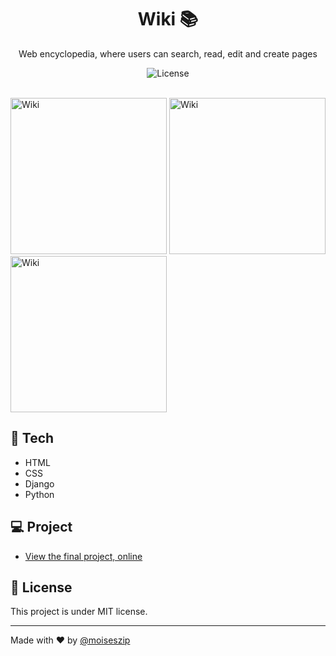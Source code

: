 <h1 align="center"> Wiki 📚 </h1>

<p align="center">
Web encyclopedia, where users can search, read, edit and create pages</p>

<p align="center">
  <img alt="License" src="https://img.shields.io/static/v1?label=license&message=MIT&color=49AA26&labelColor=000000">
</p>

<br>

<img src="https://github.com/user-attachments/assets/89f6ac4e-2bd3-4bab-8082-7740abc5ca69" alt="Wiki" width="250"/>
<img src="https://github.com/user-attachments/assets/8daae33a-a9c0-44a0-95f6-772f82c81890" alt="Wiki" width="250"/>
<img src="https://github.com/user-attachments/assets/1a7dcfee-9609-4ce6-8a51-0b3d5806fd25" alt="Wiki" width="250"/>

<br>

## 🚀 Tech

- HTML
- CSS
- Django
- Python

## 💻 Project

- [View the final project, online](https://moiseszip.github.io/wiki)

## 📃 License

This project is under MIT license.

---

Made with ♥ by [@moiseszip](https://www.instagram.com/moiseszip/)
